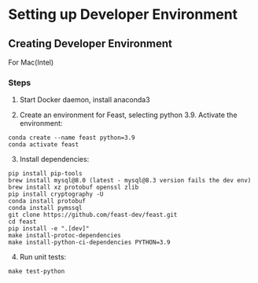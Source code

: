 # Setting up Developer Environment

## Creating Developer Environment
For Mac(Intel)

### Steps

1. Start Docker daemon, install anaconda3

2. Create an environment for Feast, selecting python 3.9. Activate the environment: 
```
conda create --name feast python=3.9
conda activate feast
```

3. Install dependencies:
```
pip install pip-tools
brew install mysql@8.0 (latest - mysql@8.3 version fails the dev env)
brew install xz protobuf openssl zlib
pip install cryptography -U
conda install protobuf
conda install pymssql
git clone https://github.com/feast-dev/feast.git
cd feast
pip install -e ".[dev]"
make install-protoc-dependencies 
make install-python-ci-dependencies PYTHON=3.9
```

4. Run unit tests:
```
make test-python
```


